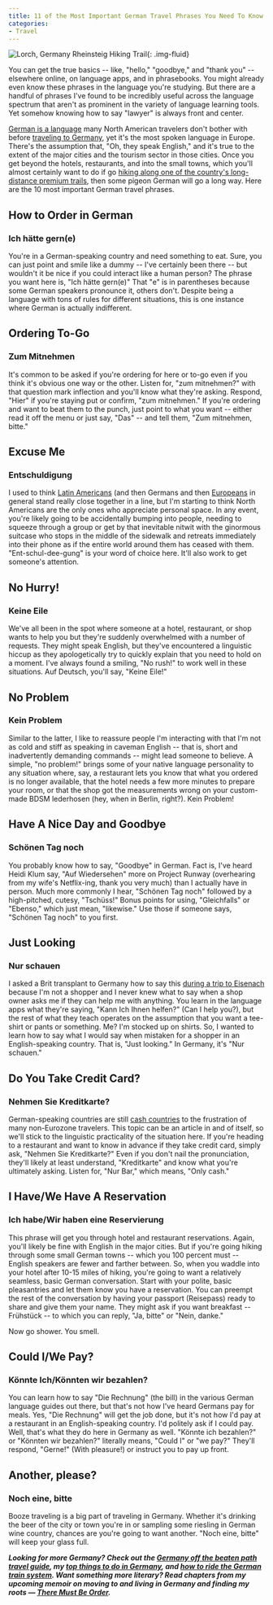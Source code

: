 ```yaml
---
title: 11 of the Most Important German Travel Phrases You Need To Know In Germany
categories:
- Travel
---
```


![Lorch, Germany Rheinsteig Hiking Trail](https://withoutapath.com/wp-content/uploads/2017/08/Lorch-Germany-Rheinsteig-1024x683.jpg){: .img-fluid}

You can get the true basics -- like, "hello," "goodbye," and "thank you" -- elsewhere online, on language apps, and in phrasebooks. You might already even know these phrases in the language you're studying. But there are a handful of phrases I've found to be incredibly useful across the language spectrum that aren't as prominent in the variety of language learning tools. Yet somehow knowing how to say "lawyer" is always front and center.

[German is a language](https://withoutapath.com/learning-german/) many North American travelers don't bother with before [traveling to Germany](https://withoutapath.com/category/travel/europe/), yet it's the most spoken language in Europe. There's the assumption that, "Oh, they speak English," and it's true to the extent of the major cities and the tourism sector in those cities. Once you get beyond the hotels, restaurants, and into the small towns, which you'll almost certainly want to do if go [hiking along one of the country's long-distance premium trails](https://withoutapath.com/germany-rheinsteig-trail/), then some pigeon German will go a long way. Here are the 10 most important German travel phrases.

<!-- more -->

## How to Order in German

### Ich hätte gern(e)

You're in a German-speaking country and need something to eat. Sure, you can just point and smile like a dummy -- I've certainly been there -- but wouldn't it be nice if you could interact like a human person? The phrase you want here is, "Ich hätte gern(e)" That "e" is in parentheses because some German speakers pronounce it, others don't. Despite being a language with tons of rules for different situations, this is one instance where German is actually indifferent.

## Ordering To-Go

### Zum Mitnehmen

It's common to be asked if you're ordering for here or to-go even if you think it's obvious one way or the other. Listen for, "zum mitnehmen?" with that question mark inflection and you'll know what they're asking. Respond, "Hier" if you're staying put or confirm, "zum mitnehmen." If you're ordering and want to beat them to the punch, just point to what you want -- either read it off the menu or just say, "Das" -- and tell them, "Zum mitnehmen, bitte."

## Excuse Me

### Entschuldigung

I used to think [Latin Americans](https://withoutapath.com/category/central-america/) (and then Germans and then [Europeans](https://withoutapath.com/category/europe/) in general stand really close together in a line, but I'm starting to think North Americans are the only ones who appreciate personal space. In any event, you're likely going to be accidentally bumping into people, needing to squeeze through a group or get by that inevitable nitwit with the ginormous suitcase who stops in the middle of the sidewalk and retreats immediately into their phone as if the entire world around them has ceased with them. "Ent-schul-dee-gung" is your word of choice here. It'll also work to get someone's attention.

## No Hurry!

### Keine Eile

We've all been in the spot where someone at a hotel, restaurant, or shop wants to help you but they're suddenly overwhelmed with a number of requests. They might speak English, but they've encountered a linguistic hiccup as they apologetically try to quickly explain that you need to hold on a moment. I've always found a smiling, "No rush!" to work well in these situations. Auf Deutsch, you'll say, "Keine Eile!"

## No Problem

### Kein Problem

Similar to the latter, I like to reassure people I'm interacting with that I'm not as cold and stiff as speaking in caveman English -- that is, short and inadvertently demanding commands -- might lead someone to believe. A simple, "no problem!" brings some of your native language personality to any situation where, say, a restaurant lets you know that what you ordered is no longer available, that the hotel needs a few more minutes to prepare your room, or that the shop got the measurements wrong on your custom-made BDSM lederhosen (hey, when in Berlin, right?). Kein Problem!

## Have A Nice Day and Goodbye

### Schönen Tag noch

You probably know how to say, "Goodbye" in German. Fact is, I've heard Heidi Klum say, "Auf Wiedersehen" more on Project Runway (overhearing from my wife's Netflix-ing, thank you very much) than I actually have in person. Much more commonly I hear, "Schönen Tag noch" followed by a high-pitched, cutesy, "Tschüss!" Bonus points for using, "Gleichfalls" or "Ebenso," which just mean, "likewise." Use those if someone says, "Schönen Tag noch" to you first.

## Just Looking

### Nur schauen

I asked a Brit transplant to Germany how to say this [during a trip to Eisenach](https://withoutapath.com/travel-guides/thuringia-germany/) because I'm not a shopper and I never knew what to say when a shop owner asks me if they can help me with anything. You learn in the language apps what they're saying, "Kann Ich Ihnen helfen?" (Can I help you?), but the rest of what they teach operates on the assumption that you want a tee-shirt or pants or something. Me? I'm stocked up on shirts. So, I wanted to learn how to say what I would say when mistaken for a shopper in an English-speaking country. That is, "Just looking." In Germany, it's "Nur schauen."

## Do You Take Credit Card?

### Nehmen Sie Kreditkarte?

German-speaking countries are still [cash countries](https://www.thelocal.de/20170518/vast-majority-of-germans-never-want-to-give-up-cash-poll-shows) to the frustration of many non-Eurozone travelers. This topic can be an article in and of itself, so we'll stick to the linguistic practicality of the situation here. If you're heading to a restaurant and want to know in advance if they take credit card, simply ask, "Nehmen Sie Kreditkarte?" Even if you don't nail the pronunciation, they'll likely at least understand, "Kreditkarte" and know what you're ultimately asking. Listen for, "Nur Bar," which means, "Only cash."

## I Have/We Have A Reservation

### Ich habe/Wir haben eine Reservierung

This phrase will get you through hotel and restaurant reservations. Again, you'll likely be fine with English in the major cities. But if you're going hiking through some small German towns -- which you 100 percent must -- English speakers are fewer and farther between. So, when you waddle into your hotel after 10-15 miles of hiking, you're going to want a relatively seamless, basic German conversation. Start with your polite, basic pleasantries and let them know you have a reservation. You can preempt the rest of the conversation by having your passport (Reisepass) ready to share and give them your name. They might ask if you want breakfast -- Frühstück -- to which you can reply, "Ja, bitte" or "Nein, danke."

Now go shower. You smell.

## Could I/We Pay?

### Könnte Ich/Könnten wir bezahlen?

You can learn how to say "Die Rechnung" (the bill) in the various German language guides out there, but that's not how I've heard Germans pay for meals. Yes, "Die Rechnung" will get the job done, but it's not how I'd pay at a restaurant in an English-speaking country. I'd politely ask if I could pay. Well, that's what they do here in Germany as well. "Könnte ich bezahlen?" or "Könnten wir bezahlen?" literally means, "Could I" or "we pay?" They'll respond, "Gerne!" (With pleasure!) or instruct you to pay up front.

## Another, please?

### Noch eine, bitte

Booze traveling is a big part of traveling in Germany. Whether it's drinking the beer of the city or town you're in or sampling some riesling in German wine country, chances are you're going to want another. "Noch eine, bitte" will keep your glass full.

_**Looking for more Germany? Check out the [Germany off the beaten path travel guide](https://withoutapath.com/travel-guides/germany/), my [top things to do in Germany](https://withoutapath.com/things-to-do-in-germany/), and [how to ride the German train system](https://withoutapath.com/german-train/). Want something more literary? Read chapters from my upcoming memoir on moving to and living in Germany and finding my roots — [There Must Be Order](https://withoutapath.com/category/essays/there-must-be-order/).**_

